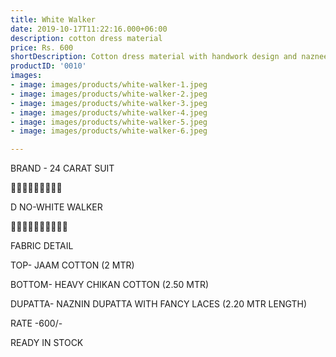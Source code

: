 ```yaml
---
title: White Walker
date: 2019-10-17T11:22:16.000+06:00
description: cotton dress material
price: Rs. 600
shortDescription: Cotton dress material with handwork design and nazneen dupatta
productID: '0010'
images:
- image: images/products/white-walker-1.jpeg
- image: images/products/white-walker-2.jpeg
- image: images/products/white-walker-3.jpeg
- image: images/products/white-walker-4.jpeg
- image: images/products/white-walker-5.jpeg
- image: images/products/white-walker-6.jpeg

---
```

BRAND - 24 CARAT SUIT

💐💐💐💐💐💐💐💐💐

D NO-WHITE WALKER

🌷🌷🌷🌷🌷🌷🌷🌷🌷🌷

FABRIC DETAIL

TOP- JAAM COTTON (2 MTR)

BOTTOM- HEAVY CHIKAN COTTON  (2.50 MTR)

DUPATTA- NAZNIN DUPATTA WITH FANCY LACES (2.20 MTR LENGTH)

RATE -600/-

READY IN STOCK